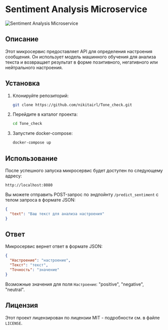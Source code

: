 # Sentiment Analysis Microservice

![Sentiment Analysis Microservice](https://downloader.disk.yandex.ru/preview/a1450b886faf2fdae9cf58a112ea53a3bc8063f2e39d3eee7c3f8dff22232eec/65baa090/c0xTB-RlQ9g8O1Auc5Khw6utgLAm4b-ji7PtPaXBqvakiLlJMCPCCCFOEJiUE_YK-KJb1j1vitB4uf_PiioS8Q%3D%3D?uid=0&filename=logo.png&disposition=inline&hash=&limit=0&content_type=image%2Fpng&owner_uid=0&tknv=v2&size=1722x1281)

## Описание

Этот микросервис предоставляет API для определения настроения сообщения. Он использует модель машинного обучения для анализа текста и возвращает результат в форме позитивного, негативного или нейтрального настроения.

## Установка

1. Клонируйте репозиторий:

   ```bash
   git clone https://github.com/nikitairl/Tone_check.git
   ```

2. Перейдите в каталог проекта:

   ```bash
   cd Tone_check

   ```

3. Запустите docker-compose:

   ```bash
   docker-compose up
   ```

## Использование

После успешного запуска микросервис будет доступен по следующему адресу:

```
http://localhost:8080
```

Вы можете отправить POST-запрос по эндпойнту `/predict_sentiment` с телом запроса в формате JSON:

```json
{
  "text": "Ваш текст для анализа настроения"
}
```

## Ответ

Микросервис вернет ответ в формате JSON:

```json
{
  "Настроение": "настроение",
  "Текст": "текст",
  "Точность": "значение"
}
```

Возможные значения для поля `Настроение`: "positive", "negative", "neutral".

## Лицензия

Этот проект лицензирован по лицензии MIT - подробности см. в файле `LICENSE`.
